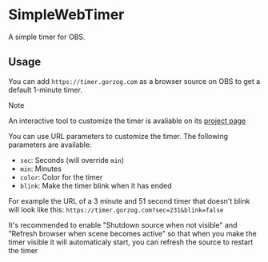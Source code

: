 # SimpleWebTimer
A simple timer for OBS.

## Usage
You can add `https://timer.gorzog.com` as a browser source on OBS to get a default 1-minute timer.

> [!NOTE]
> An interactive tool to customize the timer is avaliable on its [project page](https://timer.gorzog.com/customize)

You can use URL parameters to customize the timer. The following parameters are available:
  - `sec`: Seconds (will override `min`)
  - `min`: Minutes
  - `color`: Color for the timer
  - `blink`: Make the timer blink when it has ended

For example the URL of a 3 minute and 51 second timer that doesn't blink will look like this: `https://timer.gorzog.com?sec=231&blink=false`

It's recommended to enable "Shutdown source when not visible" and "Refresh browser when scene becomes active" so that when you make the timer visible it will automaticaly start, you can refresh the source to restart the timer
